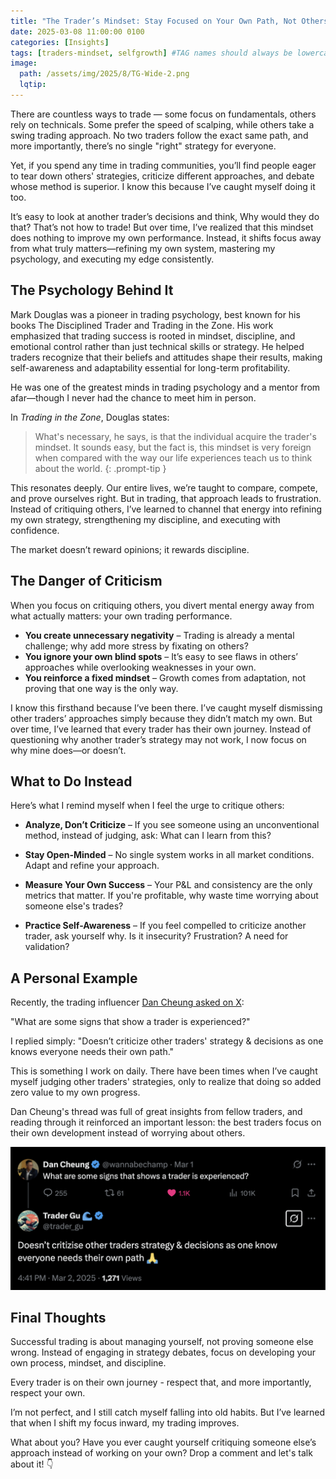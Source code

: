 ```yaml
---
title: "The Trader’s Mindset: Stay Focused on Your Own Path, Not Others' Mistakes"
date: 2025-03-08 11:00:00 0100
categories: [Insights]
tags: [traders-mindset, selfgrowth] #TAG names should always be lowercase separated by commas
image:
  path: /assets/img/2025/8/TG-Wide-2.png
  lqtip:
---
```


There are countless ways to trade — some focus on fundamentals, others rely on technicals. Some prefer the speed of scalping, while others take a swing trading approach. No two traders follow the exact same path, and more importantly, there’s no single "right" strategy for everyone.

Yet, if you spend any time in trading communities, you’ll find people eager to tear down others' strategies, criticize different approaches, and debate whose method is superior. I know this because I’ve caught myself doing it too.

It’s easy to look at another trader’s decisions and think, Why would they do that? That’s not how to trade! But over time, I’ve realized that this mindset does nothing to improve my own performance. Instead, it shifts focus away from what truly matters—refining my own system, mastering my psychology, and executing my edge consistently.

## The Psychology Behind It

Mark Douglas was a pioneer in trading psychology, best known for his books The Disciplined Trader and Trading in the Zone. His work emphasized that trading success is rooted in mindset, discipline, and emotional control rather than just technical skills or strategy. He helped traders recognize that their beliefs and attitudes shape their results, making self-awareness and adaptability essential for long-term profitability.

He was one of the greatest minds in trading psychology and a mentor from afar—though I never had the chance to meet him in person.

In *Trading in the Zone*, Douglas states:
> What's necessary, he says, is that the individual acquire the trader's mindset. It sounds easy, but the fact is, this mindset is very foreign when compared with the way our life experiences teach us to think about the world.
{: .prompt-tip }


This resonates deeply. Our entire lives, we’re taught to compare, compete, and prove ourselves right. But in trading, that approach leads to frustration. Instead of critiquing others, I’ve learned to channel that energy into refining my own strategy, strengthening my discipline, and executing with confidence.

The market doesn’t reward opinions; it rewards discipline.


## The Danger of Criticism

When you focus on critiquing others, you divert mental energy away from what actually matters: your own trading performance.

* **You create unnecessary negativity** – Trading is already a mental challenge; why add more stress by fixating on others?
* **You ignore your own blind spots** – It’s easy to see flaws in others’ approaches while overlooking weaknesses in your own.
* **You reinforce a fixed mindset** – Growth comes from adaptation, not proving that one way is the only way.

I know this firsthand because I’ve been there. I’ve caught myself dismissing other traders’ approaches simply because they didn’t match my own. But over time, I’ve learned that every trader has their own journey. Instead of questioning why another trader’s strategy may not work, I now focus on why mine does—or doesn’t.

## What to Do Instead

Here’s what I remind myself when I feel the urge to critique others:

* **Analyze, Don’t Criticize** – If you see someone using an unconventional method, instead of judging, ask: What can I learn from this?
  
* **Stay Open-Minded** – No single system works in all market conditions. Adapt and refine your approach.
  
* **Measure Your Own Success** – Your P&L and consistency are the only metrics that matter. If you're profitable, why waste time worrying about someone else's trades?
  
* **Practice Self-Awareness** – If you feel compelled to criticize another trader, ask yourself why. Is it insecurity? Frustration? A need for validation?

## A Personal Example

Recently, the trading influencer [Dan Cheung asked on X](https://x.com/wannabechamp/status/1895942495026000178):

"What are some signs that show a trader is experienced?"

I replied simply:
"Doesn’t criticize other traders' strategy & decisions as one knows everyone needs their own path."

This is something I work on daily. There have been times when I’ve caught myself judging other traders' strategies, only to realize that doing so added zero value to my own progress.

Dan Cheung's thread was full of great insights from fellow traders, and reading through it reinforced an important lesson: the best traders focus on their own development instead of worrying about others.

![⁠What are some signs that show a trader is experienced?](/assets/img/2025/8/TG-X-quote-criticise.png)

## **Final Thoughts**

Successful trading is about managing yourself, not proving someone else wrong. Instead of engaging in strategy debates, focus on developing your own process, mindset, and discipline.

Every trader is on their own journey - respect that, and more importantly, respect your own.

I’m not perfect, and I still catch myself falling into old habits. But I’ve learned that when I shift my focus inward, my trading improves.

What about you? Have you ever caught yourself critiquing someone else’s approach instead of working on your own? Drop a comment and let's talk about it! 👇

<script src="https://giscus.app/client.js"
        data-repo="tradergu/tradergu.github.io-comments"
        data-repo-id="R_kgDOOJkYuA"
        data-category="General"
        data-category-id="DIC_kwDOOJkYuM4CoG-6"
        data-mapping="pathname"
        data-strict="0"
        data-reactions-enabled="1"
        data-emit-metadata="0"
        data-input-position="top"
        data-theme="preferred_color_scheme"
        data-lang="en"
        crossorigin="anonymous"
        async>
</script>
